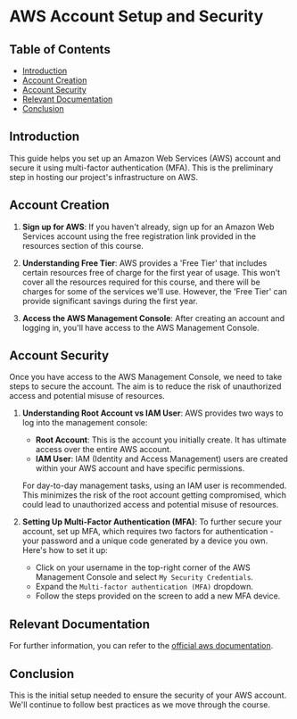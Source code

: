 # AWS Account Setup and Security

## Table of Contents

- [Introduction](#introduction)
- [Account Creation](#account-creation)
- [Account Security](#account-security)
- [Relevant Documentation](#relevant-documentation)
- [Conclusion](#conclusion)

## Introduction

This guide helps you set up an Amazon Web Services (AWS) account and secure it using multi-factor authentication (MFA). This is the preliminary step in hosting our project's infrastructure on AWS.

## Account Creation

1. **Sign up for AWS**: If you haven't already, sign up for an Amazon Web Services account using the free registration link provided in the resources section of this course. 

2. **Understanding Free Tier**: AWS provides a 'Free Tier' that includes certain resources free of charge for the first year of usage. This won't cover all the resources required for this course, and there will be charges for some of the services we'll use. However, the 'Free Tier' can provide significant savings during the first year.

3. **Access the AWS Management Console**: After creating an account and logging in, you'll have access to the AWS Management Console.

## Account Security

Once you have access to the AWS Management Console, we need to take steps to secure the account. The aim is to reduce the risk of unauthorized access and potential misuse of resources.

1. **Understanding Root Account vs IAM User**: AWS provides two ways to log into the management console:

   - **Root Account**: This is the account you initially create. It has ultimate access over the entire AWS account.
   - **IAM User**: IAM (Identity and Access Management) users are created within your AWS account and have specific permissions. 

    For day-to-day management tasks, using an IAM user is recommended. This minimizes the risk of the root account getting compromised, which could lead to unauthorized access and potential misuse of resources.

2. **Setting Up Multi-Factor Authentication (MFA)**: To further secure your account, set up MFA, which requires two factors for authentication - your password and a unique code generated by a device you own. Here's how to set it up:

   - Click on your username in the top-right corner of the AWS Management Console and select `My Security Credentials`.
   - Expand the `Multi-factor authentication (MFA)` dropdown.
   - Follow the steps provided on the screen to add a new MFA device.

## Relevant Documentation

For further information, you can refer to the [official aws documentation](https://repost.aws/knowledge-center/create-and-activate-aws-account).

## Conclusion

This is the initial setup needed to ensure the security of your AWS account. We'll continue to follow best practices as we move through the course.
